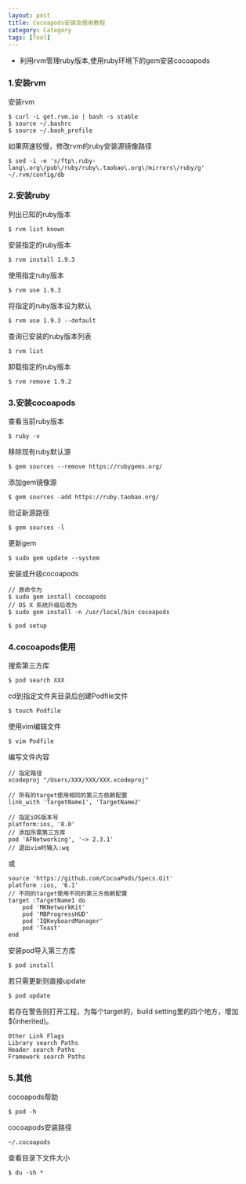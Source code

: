 ```yaml
---
layout: post
title: Cocoapods安装及使用教程
category: Category
tags: [Tool]
---
```



* 利用rvm管理ruby版本,使用ruby环境下的gem安装cocoapods



### 1.安装rvm

安装rvm

```
$ curl -L get.rvm.io | bash -s stable
$ source ~/.bashrc
$ source ~/.bash_profile
```

如果网速较慢，修改rvm的ruby安装源镜像路径

```
$ sed -i -e 's/ftp\.ruby-lang\.org\/pub\/ruby/ruby\.taobao\.org\/mirrors\/ruby/g' ~/.rvm/config/db
```


### 2.安装ruby


列出已知的ruby版本

```
$ rvm list known
```

安装指定的ruby版本

```
$ rvm install 1.9.3
```

使用指定ruby版本

```
$ rvm use 1.9.3
```

将指定的ruby版本设为默认

```
$ rvm use 1.9.3 --default
```

查询已安装的ruby版本列表

```
$ rvm list
```

卸载指定的ruby版本

```
$ rvm remove 1.9.2
```

### 3.安装cocoapods

查看当前ruby版本

```
$ ruby -v
```

移除现有ruby默认源

```
$ gem sources --remove https://rubygems.org/
```


添加gem镜像源

```
$ gem sources -add https://ruby.taobao.org/
```

验证新源路径

```
$ gem sources -l
```

更新gem

```
$ sudo gem update --system
```

安装或升级cocoapods

```
// 原命令为
$ sudo gem install cocoapods
// OS X 系统升级后改为
$ sudo gem install -n /usr/local/bin cocoapods

$ pod setup
```

### 4.cocoapods使用

搜索第三方库

```
$ pod search XXX
```

cd到指定文件夹目录后创建Podfile文件

```
$ touch Podfile
```

使用vim编辑文件

```
$ vim Podfile
```

编写文件内容

```
// 指定路径
xcodeproj "/Users/XXX/XXX/XXX.xcodeproj"

// 所有的target使用相同的第三方依赖配置
link_with 'TargetName1', 'TargetName2'

// 指定iOS版本号
platform:ios, '8.0'
// 添加所需第三方库
pod 'AFNetworking', '~> 2.3.1'
// 退出vim时输入:wq
```

或

```
source 'https://github.com/CocoaPods/Specs.Git'
platform :ios, '6.1'
// 不同的target使用不同的第三方依赖配置 
target :TargetName1 do
    pod 'MKNetworkKit'
    pod 'MBProgressHUD'
    pod 'IQKeyboardManager'
    pod 'Toast'
end
```


安装pod导入第三方库

```
$ pod install
```

若只需更新则直接update

```
$ pod update
```

若存在警告则打开工程，为每个target的，build setting里的四个地方，增加$(inherited)。 

```
Other Link Flags 
Library search Paths
Header search Paths
Framework search Paths
```

### 5.其他

cocoapods帮助

```
$ pod -h
```

cocoapods安装路径

```
~/.cocoapods
```

查看目录下文件大小

```
$ du -sh *
```

